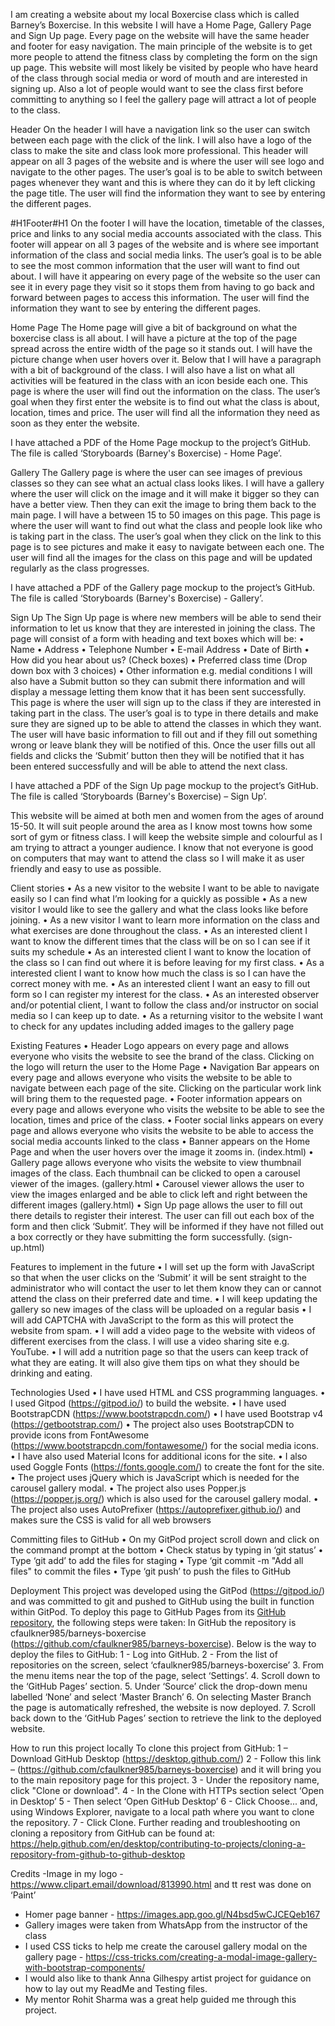 I am creating a website about my local Boxercise class which is called Barney’s Boxercise. In this website I will have a Home Page, Gallery Page and Sign Up page.  Every page on the website will have the same header and footer for easy navigation. The main principle of the website is to get more people to attend the fitness class by completing the form on the sign up page.
This website will most likely be visited by people who have heard of the class through social media or word of mouth and are interested in signing up. Also a lot of people would want to see the class first before committing to anything so I feel the gallery page will attract a lot of people to the class.

Header
On the header I will have a navigation link so the user can switch between each page with the click of the link. I will also have a logo of the class to make the site and class look more professional.
This header will appear on all 3 pages of the website and is where the user will see logo and navigate to the other pages. The user’s goal is to be able to switch between pages whenever they want and this is where they can do it by left clicking the page title. The user will find the information they want to see by entering the different pages.

#H1Footer#H1
On the footer I will have the location, timetable of the classes, price and links to any social media accounts associated with the class.
This footer will appear on all 3 pages of the website and is where see important information of the class and social media links. The user’s goal is to be able to see the most common information that the user will want to find out about. I will have it appearing on every page of the website so the user can see it in every page they visit so it stops them from having to go back and forward between pages to access this information. The user will find the information they want to see by entering the different pages.

Home Page
The Home page will give a bit of background on what the boxercise class is all about.  I will have a picture at the top of the page spread across the entire width of the page so it stands out. I will have the picture change when user hovers over it. Below that I will have a paragraph with a bit of background of the class. I will also have a list on what all activities will be featured in the class with an icon beside each one. 
This page is where the user will find out the information on the class. The user’s goal when they first enter the website is to find out what the class is about, location, times and price. The user will find all the information they need as soon as they enter the website.

I have attached a PDF of the Home Page mockup to the project’s GitHub. The file is called ‘Storyboards (Barney's Boxercise) - Home Page’.

Gallery
The Gallery page is where the user can see images of previous classes so they can see what an actual class looks likes. I will have a gallery where the user will click on the image and it will make it bigger so they can have a better view. Then they can exit the image to bring them back to the main page. I will have a between 15 to 50 images on this page.
This page is where the user will want to find out what the class and people look like who is taking part in the class. The user’s goal when they click on the link to this page is to see pictures and make it easy to navigate between each one. The user will find all the images for the class on this page and will be updated regularly as the class progresses.

I have attached a PDF of the Gallery page mockup to the project’s GitHub. The file is called ‘Storyboards (Barney's Boxercise) - Gallery’.

Sign Up
The Sign Up page is where new members will be able to send their information to let us know that they are interested in joining the class. The page will consist of a form with heading and text boxes which will be:
•	Name
•	Address
•	Telephone Number
•	E-mail Address
•	Date of Birth
•	How did you hear about us? (Check boxes)
•	Preferred class time (Drop down box with 3 choices)
•	Other information e.g. medial conditions
I will also have a Submit button so they can submit there information and will display a message letting them know that it has been sent successfully.
This page is where the user will sign up to the class if they are interested in taking part in the class. The user’s goal is to type in there details and make sure they are signed up to be able to attend the classes in which they want. The user will have basic information to fill out and if they fill out something wrong or leave blank they will be notified of this. Once the user fills out all fields and clicks the ‘Submit’ button then they will be notified that it has been entered successfully and will be able to attend the next class.

I have attached a PDF of the Sign Up page mockup to the project’s GitHub. The file is called ‘Storyboards (Barney's Boxercise) – Sign Up’.

This website will be aimed at both men and women from the ages of around 15-50. It will suit people around the area as I know most towns how some sort of gym or fitness class. I will keep the website simple and colourful as I am trying to attract a younger audience. I know that not everyone is good on computers that may want to attend the class so I will make it as user friendly and easy to use as possible.

Client stories
•	As a new visitor to the website I want to be able to navigate easily so I can find what I’m looking for a quickly as possible
•	As a new visitor I would like to see the gallery and what the class looks like before joining.
•	As a new visitor I want to learn more information on the class and what exercises are done throughout the class.
•	As an interested client I want to know the different times that the class will be on so I can see if it suits my schedule
•	As an interested client I want to know the location of the class so I can find out where it is before leaving for my first class.
•	As a interested client I want to know how much the class is so I can have the correct money with me.
•	As an interested client I want an easy to fill out form so I can register my interest for the class.
•	As an interested observer and/or potential client, I want to follow the class and/or instructor on social media so I can keep up to date.
•	As a returning visitor to the website I want to check for any updates including added images to the gallery page

Existing Features
•	Header Logo appears on every page and allows everyone who visits the website to see the brand of the class. Clicking on the logo will return the user to the Home Page
•	Navigation Bar appears on every page and allows everyone who visits the website to be able to navigate between each page of the site. Clicking on the particular work link will bring them to the requested page.
•	Footer information appears on every page and allows everyone who visits the website to be able to see the location, times and price of the class.
•	Footer social links appears on every page and allows everyone who visits the website to be able to access the social media accounts linked to the class
•	Banner appears on the Home Page and when the user hovers over the image it zooms in. (index.html)
•	Gallery page allows everyone who visits the website to view thumbnail images of the class. Each thumbnail can be clicked to open a carousel viewer of the images. (gallery.html
•	Carousel viewer allows the user to view the images enlarged and be able to click left and right between the different images (gallery.html)
•	Sign Up page allows the user to fill out there details to register their interest. The user can fill out each box of the form and then click ‘Submit’. They will be informed if they have not filled out a box correctly or they have submitting the form successfully. (sign-up.html)

Features to implement in the future
•	I will set up the form with JavaScript so that when the user clicks on the ‘Submit’ it will be sent straight to the administrator who will contact the user to let them know they can or cannot attend the class on their preferred date and time.
•	I will keep updating the gallery so new images of the class will be uploaded on a regular basis
•	I will add CAPTCHA with JavaScript to the form as this will protect the website from spam.
•	I will add a video page to the website with videos of different exercises from the class. I will use a video sharing site e.g. YouTube.
•	I will add a nutrition page so that the users can keep track of what they are eating. It will also give them tips on what they should be drinking and eating.

Technologies Used
•	I have used HTML and CSS programming languages.
•	I used Gitpod (https://gitpod.io/) to build the website.
•	I have used BootstrapCDN (https://www.bootstrapcdn.com/)
•	I have used Bootstrap v4 (https://getbootstrap.com/) 
•	The project also uses BootstrapCDN to provide icons from FontAwesome (https://www.bootstrapcdn.com/fontawesome/) for the social media icons.
•	I have also used Material Icons for additional icons for the site.
•	I also used Goggle Fonts (https://fonts.google.com/) to create the font for the site.
•	The project uses jQuery which is JavaScript which is needed for the carousel gallery modal.
•	The project also uses Popper.js (https://popper.js.org/) which is also used for the carousel gallery modal.
•	The project also uses AutoPrefixer (https://autoprefixer.github.io/) and makes sure the CSS is valid for all web browsers

Committing files to GitHub
•	On my GitPod project scroll down and click on the command prompt at the bottom
•	Check status by typing in ‘git status’
•	Type ‘git add’ to add the files for staging
•	Type ‘git commit -m "Add all files" to commit the files
•	Type ‘git push’ to push the files to GitHub

Deployment
This project was developed using the GitPod (https://gitpod.io/) and was committed to git and pushed to GitHub using the built in function within GitPod.
To deploy this page to GitHub Pages from its [GitHub repository](https://github.com/AJGreaves/portrait-artist), the following steps were taken: 
In GitHub the repository is cfaulkner985/barneys-boxercise (https://github.com/cfaulkner985/barneys-boxercise). Below is the way to deploy the files to GitHub:
1 - Log into GitHub. 
2 - From the list of repositories on the screen, select ‘cfaulkner985/barneys-boxercise’
3. From the menu items near the top of the page, select ‘Settings’.
4. Scroll down to the ‘GitHub Pages’ section.
5. Under ‘Source’ click the drop-down menu labelled ‘None’ and select ‘Master Branch’
6. On selecting Master Branch the page is automatically refreshed, the website is now deployed. 
7. Scroll back down to the ‘GitHub Pages’ section to retrieve the link to the deployed website.

How to run this project locally
To clone this project from GitHub:
1 – Download GitHub Desktop (https://desktop.github.com/)
2 - Follow this link – (https://github.com/cfaulkner985/barneys-boxercise) and it will bring you to the main repository page for this project.
3 - Under the repository name, click "Clone or download".
4 - In the Clone with HTTPs section select ‘Open in Desktop’ 
5 - Then select ‘Open GitHub Desktop’
6 - Click Choose... and, using Windows Explorer, navigate to a local path where you want to clone the repository.
7 - Click Clone.
Further reading and troubleshooting on cloning a repository from GitHub can be found at: https://help.github.com/en/desktop/contributing-to-projects/cloning-a-repository-from-github-to-github-desktop

Credits
 -Image in my logo - https://www.clipart.email/download/813990.html and tt rest was done on ‘Paint’
- Homer page banner - https://images.app.goo.gl/N4bsd5wCJCEQeb167
- Gallery images were taken from WhatsApp from the instructor of the class
- I used CSS ticks to help me create the carousel gallery modal on the gallery page - https://css-tricks.com/creating-a-modal-image-gallery-with-bootstrap-components/
- I would also like to thank Anna Gilhespy artist project for guidance on how to lay out my ReadMe and Testing files.
- My mentor Rohit Sharma was a great help guided me through this project.
